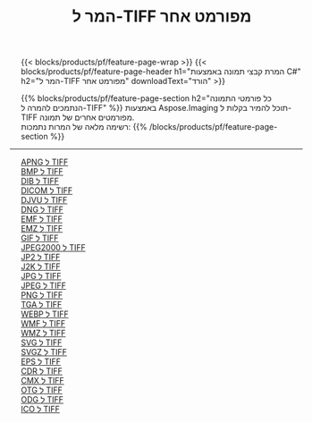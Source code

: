 ﻿---
title: המר ל-TIFF מפורמט אחר 
weight: 3920
url: /he/java/conversion/to/tiff 
lang: he
langdirlevel: 2
locales: zh-hans,ja,it,ru,de,es,fr,nl,id,lt,pl,pt,vi,tr,ko,zh-hant,ar,hi,th,sv,cs,uk,he
description: באמצעות Aspose.Imaging תוכל להמיר בקלות ל-TIFF מפורמט אחר
---

{{< blocks/products/pf/feature-page-wrap >}}
{{< blocks/products/pf/feature-page-header h1="המרת קבצי תמונה באמצעות C#" h2="המר ל-TIFF מפורמט אחר" downloadText="הורד" >}}


{{% blocks/products/pf/feature-page-section  h2="כל פורמטי התמונה הנתמכים להמרה ל-TIFF" %}}
באמצעות Aspose.Imaging תוכל להמיר בקלות ל-TIFF מפורמטים אחרים של תמונה.
<br/>
רשימה מלאה של המרות נתמכות:
{{% /blocks/products/pf/feature-page-section %}}
<div class="container-fluid productfamilypage bg-gray">
    <div class="convertypes bg-gray agp-content section">
        <div class="container">
		<hr style="margin-left:-20px;"/>
		<div class="row other-converters">
		    <div class='col-md-2 other-converter remove-lp remove-rp'><a href="/imaging/he/java/conversion/apng-to-tiff" >APNG ל TIFF</a></div>
<div class='col-md-2 other-converter remove-lp remove-rp'><a href="/imaging/he/java/conversion/bmp-to-tiff" >BMP ל TIFF</a></div>
<div class='col-md-2 other-converter remove-lp remove-rp'><a href="/imaging/he/java/conversion/dib-to-tiff" >DIB ל TIFF</a></div>
<div class='col-md-2 other-converter remove-lp remove-rp'><a href="/imaging/he/java/conversion/dicom-to-tiff" >DICOM ל TIFF</a></div>
<div class='col-md-2 other-converter remove-lp remove-rp'><a href="/imaging/he/java/conversion/djvu-to-tiff" >DJVU ל TIFF</a></div>
<div class='col-md-2 other-converter remove-lp remove-rp'><a href="/imaging/he/java/conversion/dng-to-tiff" >DNG ל TIFF</a></div>
<div class='col-md-2 other-converter remove-lp remove-rp'><a href="/imaging/he/java/conversion/emf-to-tiff" >EMF ל TIFF</a></div>
<div class='col-md-2 other-converter remove-lp remove-rp'><a href="/imaging/he/java/conversion/emz-to-tiff" >EMZ ל TIFF</a></div>
<div class='col-md-2 other-converter remove-lp remove-rp'><a href="/imaging/he/java/conversion/gif-to-tiff" >GIF ל TIFF</a></div>
<div class='col-md-2 other-converter remove-lp remove-rp'><a href="/imaging/he/java/conversion/jpeg2000-to-tiff" >JPEG2000 ל TIFF</a></div>
<div class='col-md-2 other-converter remove-lp remove-rp'><a href="/imaging/he/java/conversion/jp2-to-tiff" >JP2 ל TIFF</a></div>
<div class='col-md-2 other-converter remove-lp remove-rp'><a href="/imaging/he/java/conversion/j2k-to-tiff" >J2K ל TIFF</a></div>
<div class='col-md-2 other-converter remove-lp remove-rp'><a href="/imaging/he/java/conversion/jpg-to-tiff" >JPG ל TIFF</a></div>
<div class='col-md-2 other-converter remove-lp remove-rp'><a href="/imaging/he/java/conversion/jpeg-to-tiff" >JPEG ל TIFF</a></div>
<div class='col-md-2 other-converter remove-lp remove-rp'><a href="/imaging/he/java/conversion/png-to-tiff" >PNG ל TIFF</a></div>
<div class='col-md-2 other-converter remove-lp remove-rp'><a href="/imaging/he/java/conversion/tga-to-tiff" >TGA ל TIFF</a></div>
<div class='col-md-2 other-converter remove-lp remove-rp'><a href="/imaging/he/java/conversion/webp-to-tiff" >WEBP ל TIFF</a></div>
<div class='col-md-2 other-converter remove-lp remove-rp'><a href="/imaging/he/java/conversion/wmf-to-tiff" >WMF ל TIFF</a></div>
<div class='col-md-2 other-converter remove-lp remove-rp'><a href="/imaging/he/java/conversion/wmz-to-tiff" >WMZ ל TIFF</a></div>
<div class='col-md-2 other-converter remove-lp remove-rp'><a href="/imaging/he/java/conversion/svg-to-tiff" >SVG ל TIFF</a></div>
<div class='col-md-2 other-converter remove-lp remove-rp'><a href="/imaging/he/java/conversion/svgz-to-tiff" >SVGZ ל TIFF</a></div>
<div class='col-md-2 other-converter remove-lp remove-rp'><a href="/imaging/he/java/conversion/eps-to-tiff" >EPS ל TIFF</a></div>
<div class='col-md-2 other-converter remove-lp remove-rp'><a href="/imaging/he/java/conversion/cdr-to-tiff" >CDR ל TIFF</a></div>
<div class='col-md-2 other-converter remove-lp remove-rp'><a href="/imaging/he/java/conversion/cmx-to-tiff" >CMX ל TIFF</a></div>
<div class='col-md-2 other-converter remove-lp remove-rp'><a href="/imaging/he/java/conversion/otg-to-tiff" >OTG ל TIFF</a></div>
<div class='col-md-2 other-converter remove-lp remove-rp'><a href="/imaging/he/java/conversion/odg-to-tiff" >ODG ל TIFF</a></div>
<div class='col-md-2 other-converter remove-lp remove-rp'><a href="/imaging/he/java/conversion/ico-to-tiff" >ICO ל TIFF</a></div>
                </div>
        </div>
    </div>
</div>
<br/>

